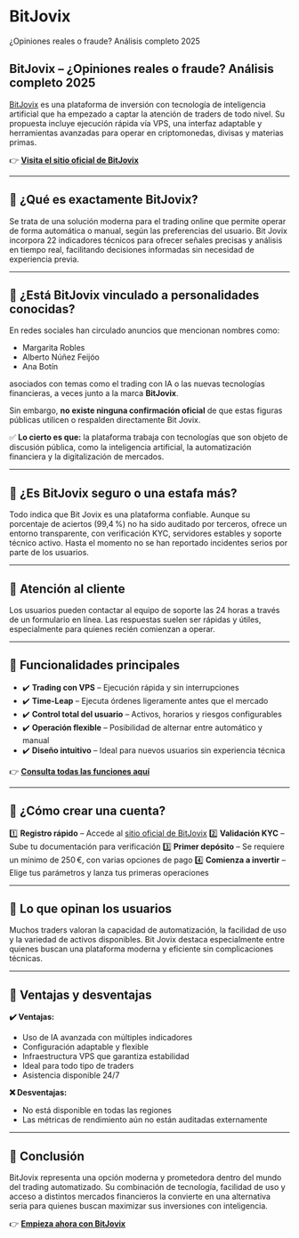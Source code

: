 # BitJovix
¿Opiniones reales o fraude? Análisis completo 2025

## BitJovix – ¿Opiniones reales o fraude? Análisis completo 2025

[BitJovix](https://bitjovix.es) es una plataforma de inversión con tecnología de inteligencia artificial que ha empezado a captar la atención de traders de todo nivel. Su propuesta incluye ejecución rápida vía VPS, una interfaz adaptable y herramientas avanzadas para operar en criptomonedas, divisas y materias primas.

👉 **[Visita el sitio oficial de BitJovix](https://bitjovix.es)**

---

## 📌 ¿Qué es exactamente BitJovix?

Se trata de una solución moderna para el trading online que permite operar de forma automática o manual, según las preferencias del usuario. Bit Jovix incorpora 22 indicadores técnicos para ofrecer señales precisas y análisis en tiempo real, facilitando decisiones informadas sin necesidad de experiencia previa.

---

## 📌 ¿Está BitJovix vinculado a personalidades conocidas?

En redes sociales han circulado anuncios que mencionan nombres como:

- Margarita Robles
- Alberto Núñez Feijóo
- Ana Botín

asociados con temas como el trading con IA o las nuevas tecnologías financieras, a veces junto a la marca **BitJovix**.

Sin embargo, **no existe ninguna confirmación oficial** de que estas figuras públicas utilicen o respalden directamente Bit Jovix.

✅ **Lo cierto es que:** la plataforma trabaja con tecnologías que son objeto de discusión pública, como la inteligencia artificial, la automatización financiera y la digitalización de mercados.

---

## 📌 ¿Es BitJovix seguro o una estafa más?

Todo indica que Bit Jovix es una plataforma confiable. Aunque su porcentaje de aciertos (99,4 %) no ha sido auditado por terceros, ofrece un entorno transparente, con verificación KYC, servidores estables y soporte técnico activo. Hasta el momento no se han reportado incidentes serios por parte de los usuarios.

---

## 📌 Atención al cliente

Los usuarios pueden contactar al equipo de soporte las 24 horas a través de un formulario en línea. Las respuestas suelen ser rápidas y útiles, especialmente para quienes recién comienzan a operar.

---

## 📌 Funcionalidades principales

- ✔️ **Trading con VPS** – Ejecución rápida y sin interrupciones
- ✔️ **Time-Leap** – Ejecuta órdenes ligeramente antes que el mercado
- ✔️ **Control total del usuario** – Activos, horarios y riesgos configurables
- ✔️ **Operación flexible** – Posibilidad de alternar entre automático y manual
- ✔️ **Diseño intuitivo** – Ideal para nuevos usuarios sin experiencia técnica

👉 **[Consulta todas las funciones aquí](https://bitjovix.es)**

---

## 📌 ¿Cómo crear una cuenta?

1️⃣ **Registro rápido** – Accede al [sitio oficial de BitJovix](https://bitjovix.es)
2️⃣ **Validación KYC** – Sube tu documentación para verificación
3️⃣ **Primer depósito** – Se requiere un mínimo de 250 €, con varias opciones de pago
4️⃣ **Comienza a invertir** – Elige tus parámetros y lanza tus primeras operaciones

---

## 📌 Lo que opinan los usuarios

Muchos traders valoran la capacidad de automatización, la facilidad de uso y la variedad de activos disponibles. Bit Jovix destaca especialmente entre quienes buscan una plataforma moderna y eficiente sin complicaciones técnicas.

---

## 📌 Ventajas y desventajas

**✔️ Ventajas:**
- Uso de IA avanzada con múltiples indicadores
- Configuración adaptable y flexible
- Infraestructura VPS que garantiza estabilidad
- Ideal para todo tipo de traders
- Asistencia disponible 24/7

**❌ Desventajas:**
- No está disponible en todas las regiones
- Las métricas de rendimiento aún no están auditadas externamente

---

## 📌 Conclusión

BitJovix representa una opción moderna y prometedora dentro del mundo del trading automatizado. Su combinación de tecnología, facilidad de uso y acceso a distintos mercados financieros la convierte en una alternativa seria para quienes buscan maximizar sus inversiones con inteligencia.

👉 **[Empieza ahora con BitJovix](https://bitjovix.es)**
